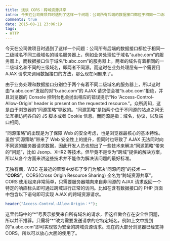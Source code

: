 ```yaml
---
title: 浅谈 CORS：跨域资源共享
intro: 今天在公司做项目时遇到了这样一个问题：公司所有后端的数据接口都位于相同一二级域名不同三级域名的域名服务器上，例如业务处理位于域名“a.abc.com”的服务器上，而数据接口位于域名“b.abc.com”的服务器上，两者的域名有着相同的一二级域名和不同的三级域名，即两者不同源。而这时在业务处理层有一个需要用 AJAX 请求来调用数据接口的方法，那么现在问题来了。
comments: true
date: 2015-08-11 23:06:19
tags:
- HTTP
---
```


今天在公司做项目时遇到了这样一个问题：公司所有后端的数据接口都位于相同一二级域名不同三级域名的域名服务器上，例如业务处理位于域名“a.abc.com”的服务器上，而数据接口位于域名“b.abc.com”的服务器上，两者的域名有着相同的一二级域名和不同的三级域名，即两者不同源。而这时在业务处理层有一个需要用 AJAX 请求来调用数据接口的方法，那么现在问题来了。

由于业务处理和数据接口分别位于两个有着不同二级域名的服务器上，所以这时由“a.abc.com”发起的对“b.abc.com”的 AJAX 请求便会被“b.abc.com”拒绝，并且浏览器的 Console 控制台也会抛出相应的错误提示“No 'Access-Control-Allow-Origin' header is present on the requested resource.”。众所周知，这是由于浏览器的“同源策略”导致的。“同源策略”是指两个位于不同源的站点之间无法互相访问各自的 JS 脚本或者 Cookie 信息。而同源是指：域名，协议，以及端口相同。

“同源策略”的出现是为了保障 Web 的安全考虑，也是浏览器最核心的基本特性。虽然“同源策略”带来了 Web 安全性上的提升，但同时也导致了 AJAX 无法同时向不同源的服务器请求数据，因此开发人员也想出了一些技术来解决“同源策略”带来的“问题”，比如 Jsonp、XHR2 等技术。但毕竟不是专为“跨域”提供的解决方案，所以从各个方面来讲这些技术并不能作为解决该问题的最好标准。

无独有偶，W3C 在最近的草案中发布了专门为解决“同源问题”的技术 — “**CORS**”，CORS(Cross Origin Resource Sharing) 全名为“跨域资源共享”。CORS 使用起来非常简单，只需要服务器端向来自非同源的 AJAX 请求返回一个特定的响应标头即可通过跨域进行正常的访问。比如在含有数据接口的 PHP 页面中包含以下语句即可实现 AJAX 的跨域资源请求。

```php
header("Access-Control-Allow-Origin：*");
```

这里代码中的“\*”号表示接受来自所有域名的请求，但这样做会存在安全性问题，所以并不推荐。只需将“*”改为需要发送请求的它特定域名，例如上文中提到的“a.abc.com”即可实现较为安全的跨域资源请求。现在的大部分浏览器已经支持 CORS，所以可以放心大胆的使用了。
